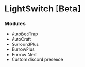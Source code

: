 # LightSwitch [Beta]

### Modules
+ AutoBedTrap
+ AutoCraft
+ SurroundPlus
+ BurrowPlus
+ Burrow Alert
+ Custom discord presence
